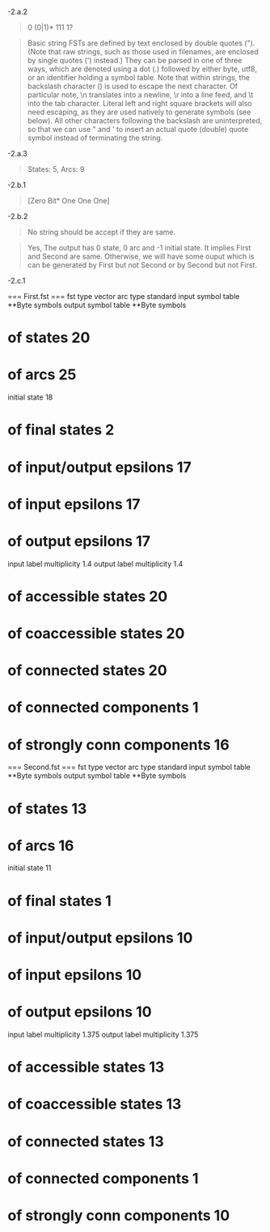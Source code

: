 -2.a.2
> 0 (0|1)* 111 1?

> Basic string FSTs are defined by text enclosed by double quotes ("). (Note that raw strings, such as those used in filenames, are enclosed by single quotes (') instead.) They can be parsed in one of three ways, which are denoted using a dot (.) followed by either byte, utf8, or an identifier holding a symbol table. Note that within strings, the backslash character (\) is used to escape the next character. Of particular note, \n translates into a newline, \r into a line feed, and \t into the tab character. Literal left and right square brackets will also need escaping, as they are used natively to generate symbols (see below). All other characters following the backslash are uninterpreted, so that we can use \" and \' to insert an actual quote (double) quote symbol instead of terminating the string.


-2.a.3
> States: 5, Arcs: 9



-2.b.1
> [Zero Bit* One One One]

-2.b.2
> No string should be accept if they are same.

> Yes, The output has 0 state, 0 arc and -1 initial state. It implies First and Second are same. Otherwise, we will have some ouput which is can be generated by First but not Second or by Second but not First.

-2.c.1

=== First.fst ===
fst type                                          vector
arc type                                          standard
input symbol table                                **Byte symbols
output symbol table                               **Byte symbols
# of states                                       20
# of arcs                                         25
initial state                                     18
# of final states                                 2
# of input/output epsilons                        17
# of input epsilons                               17
# of output epsilons                              17
input label multiplicity                          1.4
output label multiplicity                         1.4
# of accessible states                            20
# of coaccessible states                          20
# of connected states                             20
# of connected components                         1
# of strongly conn components                     16


=== Second.fst ===
fst type                                          vector
arc type                                          standard
input symbol table                                **Byte symbols
output symbol table                               **Byte symbols
# of states                                       13
# of arcs                                         16
initial state                                     11
# of final states                                 1
# of input/output epsilons                        10
# of input epsilons                               10
# of output epsilons                              10
input label multiplicity                          1.375
output label multiplicity                         1.375
# of accessible states                            13
# of coaccessible states                          13
# of connected states                             13
# of connected components                         1
# of strongly conn components                     10
